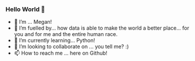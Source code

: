 ### Hello World 👋

* 👋 I’m ... Megan!
* 👀 I’m fuelled by... how data is able to make the world a better place... for you and for me and the entire human race.
* 🌱 I’m currently learning... Python!
* 💞️ I’m looking to collaborate on ... you tell me? :)
* 📫 How to reach me ... here on Github!

